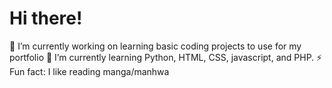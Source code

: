 # Hi there!

🔭 I’m currently working on learning basic coding projects to use for my portfolio 
🌱 I’m currently learning Python, HTML, CSS, javascript, and PHP.
⚡ Fun fact: I like reading manga/manhwa
